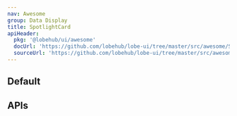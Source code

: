 ```yaml
---
nav: Awesome
group: Data Display
title: SpotlightCard
apiHeader:
  pkg: '@lobehub/ui/awesome'
  docUrl: 'https://github.com/lobehub/lobe-ui/tree/master/src/awesome/SpotlightCard/index.md'
  sourceUrl: 'https://github.com/lobehub/lobe-ui/tree/master/src/awesome/SpotlightCard/index.tsx'
---
```


## Default

<code src="./demos/index.tsx"></code>

## APIs

<API></API>
